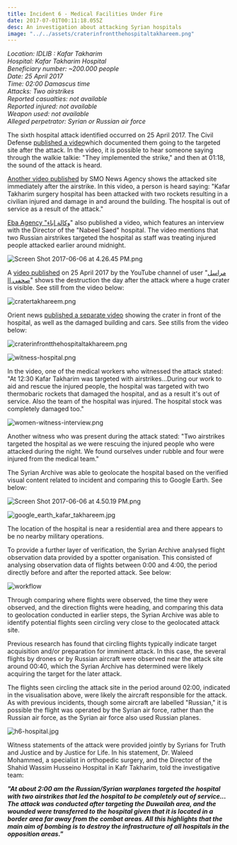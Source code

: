 ```yaml
---
title: Incident 6 - Medical Facilities Under Fire
date: 2017-07-01T00:11:18.055Z
desc: An investigation about attacking Syrian hospitals
image: "../../assets/craterinfrontthehospitaltakhareem.png"
---
```


*Location: IDLIB : Kafar Takharim\
Hospital: Kafar Takharim Hospital\
Beneficiary number: \~200.000 people\
Date: 25 April 2017\
Time: 02:00 Damascus time\
Attacks: Two airstrikes\
Reported casualties: not available\
Reported injured: not available\
Weapon used: not available\
Alleged perpetrator: Syrian or Russian air force*

The sixth hospital attack identified occurred on 25 April 2017. The Civil Defense [published a video](https://www.youtube.com/watch?v=7G1B3M6qIqc)which documented them going to the targeted site after the attack. In the video, it is possible to hear someone saying through the walkie talkie: "They implemented the strike," and then at 01:18, the sound of the attack is heard.

[Another video published](https://www.youtube.com/watch?v=sXEA4C1SHUI) by SMO News Agency shows the attacked site immediately after the airstrike. In this video, a person is heard saying: "Kafar Takharim surgery hospital has been attacked with two rockets resulting in a civilian injured and damage in and around the building. The hospital is out of service as a result of the attack."

[Eba Agency \"وكالة إباء](https://www.youtube.com/channel/UCJ6BZDIwW0AjmXe_sL0u3Zg)\" also published a video, which features an interview with the Director of the "Nabeel Saed" hospital. The video mentions that two Russian airstrikes targeted the hospital as staff was treating injured people attacked earlier around midnight.

![Screen Shot 2017-06-06 at 4.26.45 PM.png](../../assets/Screen_Shot_2017-06-06_at_4.26.45_PM.png)

A [video published](https://www.youtube.com/watch?v=wI0XK2pPV5o&feature=youtu.be) on 25 April 2017 by the YouTube channel of user "[مراسل صحفي اا](https://www.youtube.com/channel/UC59kYDliZkiyxOxmPuQTx4A)" shows the destruction the day after the attack where a huge crater is visible. See still from the video below:

![cratertakhareem.png](../../assets/cratertakhareem.png)

Orient news [published a separate video](https://www.youtube.com/watch?v=69rNCv6Shxw) showing the crater in front of the hospital, as well as the damaged building and cars. See stills from the video below:

![craterinfrontthehospitaltakhareem.png](../../assets/craterinfrontthehospitaltakhareem.png)

![witness-hospital.png](../../assets/witness-hospital.png)

In the video, one of the medical workers who witnessed the attack stated: "At 12:30 Kafar Takharim was targeted with airstrikes...During our work to aid and rescue the injured people, the hospital was targeted with two thermobaric rockets that damaged the hospital, and as a result it's out of service. Also the team of the hospital was injured. The hospital stock was completely damaged too."

![women-witness-interview.png](../../assets/women-witness-interview.png)

Another witness who was present during the attack stated: "Two airstrikes targeted the hospital as we were rescuing the injured people who were attacked during the night. We found ourselves under rubble and four were injured from the medical team."

The Syrian Archive was able to geolocate the hospital based on the verified visual content related to incident and comparing this to Google Earth. See below:

![Screen Shot 2017-06-06 at 4.50.19 PM.png](../../assets/Screen_Shot_2017-06-06_at_4.50.19_PM.png)

![google\_earth\_kafar\_takhareem.jpg](../../assets/google_earth_kafar_takhareem.jpg)

The location of the hospital is near a residential area and there appears to be no nearby military operations.

To provide a further layer of verification, the Syrian Archive analysed flight observation data provided by a spotter organisation. This consisted of analysing observation data of flights between 0:00 and 4:00, the period directly before and after the reported attack. See below:

![workflow](../../assets/25_april_2017_with_arrows.width-800.png)

Through comparing where flights were observed, the time they were observed, and the direction flights were heading, and comparing this data to geolocation conducted in earlier steps, the Syrian Archive was able to identify potential flights seen circling very close to the geolocated attack site.

Previous research has found that circling flights typically indicate target acquisition and/or preparation for imminent attack. In this case, the several flights by drones or by Russian aircraft were observed near the attack site around 00:40, which the Syrian Archive has determined were likely acquiring the target for the later attack.

The flights seen circling the attack site in the period around 02:00, indicated in the visualisation above, were likely the aircraft responsible for the attack. As with previous incidents, though some aircraft are labelled "Russian," it is possible the flight was operated by the Syrian air force, rather than the Russian air force, as the Syrian air force also used Russian planes.

![h6-hospital.jpg](../../assets/h6-hospital.jpg)

Witness statements of the attack were provided jointly by Syrians for Truth and Justice and by Justice for Life. In his statement, Dr. Waleed Mohammed, a specialist in orthopedic surgery, and the Director of the Shahid Wassim Husseino Hospital in Kafr Takharim, told the investigative team:

***"At about 2:00 am the Russian/Syrian warplanes targeted the hospital with two airstrikes that led the hospital to be completely out of service... The attack was conducted after targeting the ​​Duwailah area, and the wounded were transferred to the hospital given that it is located in a border area far away from the combat areas. All this highlights that the main aim of bombing is to destroy the infrastructure of all hospitals in the opposition areas."***

